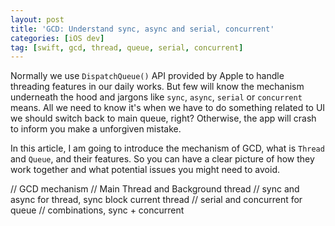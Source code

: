```yaml
---
layout: post
title: 'GCD: Understand sync, async and serial, concurrent'
categories: [iOS dev]
tag: [swift, gcd, thread, queue, serial, concurrent]
---
```


Normally we use `DispatchQueue()` API provided by Apple to handle threading features in our daily works. But few will know the mechanism underneath the hood and jargons like `sync`, `async`, `serial` or `concurrent` means. All we need to know it's when we have to do something related to UI we should switch back to main queue, right? Otherwise, the app will crash to inform you make a unforgiven mistake.

In this article, I am going to introduce the mechanism of GCD, what is `Thread` and `Queue`, and their features. So you can have a clear picture of how they work together and what potential issues you might need to avoid.

// GCD mechanism
// Main Thread and Background thread
// sync and async for thread, sync block current thread
// serial and concurrent for queue
// combinations, sync + concurrent

